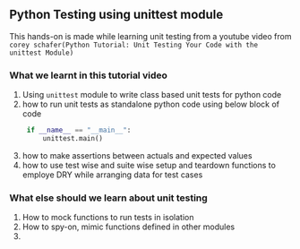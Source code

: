 ## Python Testing using unittest module

This hands-on is made while learning unit testing from a youtube video from `corey schafer(Python Tutorial: Unit Testing Your Code with the unittest Module)`


### What we learnt in this tutorial video

1. Using `unittest` module to write class based unit tests for python code
2. how to run unit tests as standalone python code using below block of code
   ```python
    if __name__ == "__main__":
        unittest.main()
   ```
3. how to make assertions between actuals and expected values
4. how to use test wise and suite wise setup and teardown functions to employe DRY while arranging data for test cases


### What else should we learn about unit testing
1. How to mock functions to run tests in isolation
2. How to spy-on, mimic functions defined in other modules
3. 
    